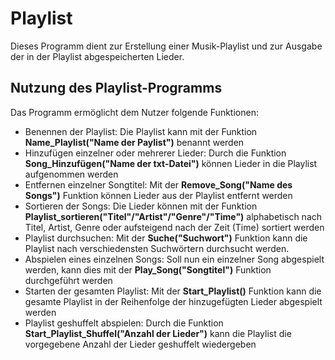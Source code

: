 # Playlist

Dieses Programm dient zur Erstellung einer Musik-Playlist und zur Ausgabe der in der Playlist abgespeicherten Lieder.

## Nutzung des Playlist-Programms

Das Programm ermöglicht dem Nutzer folgende Funktionen:

- Benennen der Playlist: Die Playlist kann mit der Funktion **Name_Playlist("Name der Paylist")** benannt werden
- Hinzufügen einzelner oder mehrerer Lieder: Durch die Funktion **Song_Hinzufügen("Name der txt-Datei")** können Lieder in die Playlist aufgenommen werden
- Entfernen einzelner Songtitel: Mit der **Remove_Song("Name des Songs")** Funktion können Lieder aus der Playlist entfernt werden
- Sortieren der Songs: Die Lieder können mit der Funktion **Playlist_sortieren("Titel"/"Artist"/"Genre"/"Time")** alphabetisch nach Titel, Artist, Genre oder aufsteigend nach der     Zeit (Time) sortiert werden
- Playlist durchsuchen: Mit der **Suche("Suchwort")** Funktion kann die Playlist nach verschiedensten Suchwörtern durchsucht werden.
- Abspielen eines einzelnen Songs: Soll nun ein einzelner Song abgespielt werden, kann dies mit der **Play_Song("Songtitel")** Funktion durchgeführt werden
- Starten der gesamten Playlist: Mit der **Start_Playlist()** Funktion kann die gesamte Playlist in der Reihenfolge der hinzugefügten Lieder abgespielt werden
- Playlist geshuffelt abspielen: Durch die Funktion **Start_Playlist_Shuffel("Anzahl der Lieder")** kann die Playlist die vorgegebene Anzahl der Lieder geshuffelt wiedergeben
